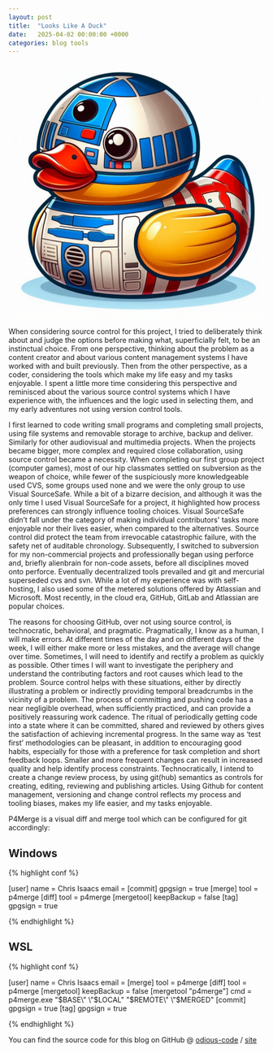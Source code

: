 ```yaml
---
layout: post
title:  "Looks Like A Duck"
date:   2025-04-02 00:00:00 +0000
categories: blog tools
---
```



[logo]: /assets/images/looks-like-a-duck.png "Looks Like A Duck"
![no image error][logo]

When considering source control for this project, I tried to deliberately think about and judge the options before making what, superficially felt, to be an instinctual choice. From one perspective, thinking about the problem as a content creator and about various content management systems I have worked with and built previously. Then from the other perspective, as a coder, considering the tools which make my life easy and my tasks enjoyable.  I spent a little more time considering this perspective and reminisced about the various source control systems which I have experience with, the influences and the logic used in selecting them, and my early adventures not using version control tools. 

I first learned to code writing small programs and completing small projects, using file systems and removable storage to archive, backup and deliver. Similarly for other audiovisual and multimedia projects. When the projects became bigger, more complex and required close collaboration, using source control became a necessity. When completing our first group project (computer games), most of our hip classmates settled on subversion as the weapon of choice, while fewer of the suspiciously more knowledgeable used CVS, some groups used none and we were the only group to use Visual SourceSafe. While a bit of a bizarre decision, and although it was the only time I used Visual SourceSafe for a project, it highlighted how process preferences can strongly influence tooling choices. Visual SourceSafe didn’t fall under the category of making individual contributors' tasks more enjoyable nor their lives easier, when compared to the alternatives. Source control did protect the team from irrevocable catastrophic failure, with the safety net of auditable chronology. Subsequently, I switched to subversion for my non-commercial projects and professionally began using perforce and, briefly alienbrain for non-code assets, before all disciplines moved onto perforce. Eventually decentralized tools prevailed and git and mercurial superseded cvs and svn. While a lot of my experience was with self-hosting, I also used some of the metered solutions offered by Atlassian and Microsoft. Most recently, in the cloud era, GitHub, GitLab and Atlassian are popular choices. 

The reasons for choosing GitHub, over not using source control, is technocratic, behavioral, and pragmatic. Pragmatically, I know as a human, I will make errors. At different times of the day and on different days of the week, I will either make more or less mistakes, and the average will change over time. Sometimes, I will need to identify and rectify a problem as quickly as possible. Other times I will want to investigate the periphery and understand the contributing factors and root causes which lead to the problem. Source control helps with these situations, either by directly illustrating a problem or indirectly providing temporal breadcrumbs in the vicinity of a problem. The process of committing and pushing code has a near negligible overhead, when sufficiently practiced, and can provide a positively reassuring work cadence. The ritual of periodically getting code into a state where it can be committed, shared and reviewed by others gives the satisfaction of achieving incremental progress. In the same way as ‘test first’ methodologies can be pleasant, in addition to encouraging good habits, especially for those with a preference for task completion and short feedback loops. Smaller and more frequent changes can result in increased quality and help identify process constraints. Technocratically, I intend to create a change review process, by using git(hub) semantics as controls for creating, editing, reviewing and publishing articles. Using Github for content management, versioning and change control reflects my process and tooling biases, makes my life easier, and my tasks enjoyable.
 

P4Merge is a visual diff and merge tool which can be configured for git accordingly: 

## Windows
{% highlight conf %}

[user]
	name = Chris Isaacs
	email = <me at my domain>
[commit]
	gpgsign = true
[merge]
	tool = p4merge
[diff]
	tool = p4merge
[mergetool]
	keepBackup = false
[tag]
	gpgsign = true


{% endhighlight %}

## WSL
{% highlight conf %}

[user]
        name = Chris Isaacs
        email = <me at my domain>
[merge]
        tool = p4merge
[diff]
        tool = p4merge
[mergetool]
        keepBackup = false
[mergetool "p4merge"]
        cmd = p4merge.exe \"$BASE\" \"$LOCAL\" \"$REMOTE\" \"$MERGED\"
[commit]
        gpgsign = true
[tag]
        gpgsign = true 

{% endhighlight %}

You can find the source code for this blog on GitHub @
[odious-code][this-org] /
[site](https://github.com/odious-code/site)

[this-org]: https://github.com/odious-code